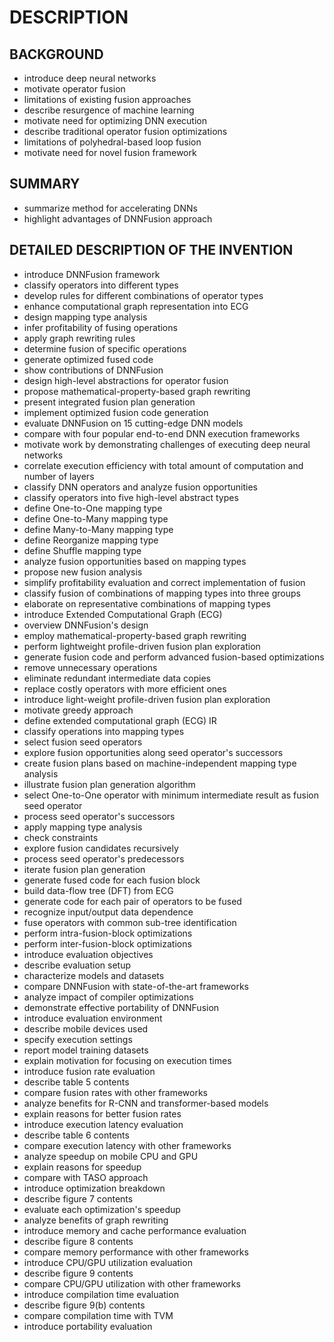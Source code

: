# DESCRIPTION

## BACKGROUND

- introduce deep neural networks
- motivate operator fusion
- limitations of existing fusion approaches
- describe resurgence of machine learning
- motivate need for optimizing DNN execution
- describe traditional operator fusion optimizations
- limitations of polyhedral-based loop fusion
- motivate need for novel fusion framework

## SUMMARY

- summarize method for accelerating DNNs
- highlight advantages of DNNFusion approach

## DETAILED DESCRIPTION OF THE INVENTION

- introduce DNNFusion framework
- classify operators into different types
- develop rules for different combinations of operator types
- enhance computational graph representation into ECG
- design mapping type analysis
- infer profitability of fusing operations
- apply graph rewriting rules
- determine fusion of specific operations
- generate optimized fused code
- show contributions of DNNFusion
- design high-level abstractions for operator fusion
- propose mathematical-property-based graph rewriting
- present integrated fusion plan generation
- implement optimized fusion code generation
- evaluate DNNFusion on 15 cutting-edge DNN models
- compare with four popular end-to-end DNN execution frameworks
- motivate work by demonstrating challenges of executing deep neural networks
- correlate execution efficiency with total amount of computation and number of layers
- classify DNN operators and analyze fusion opportunities
- classify operators into five high-level abstract types
- define One-to-One mapping type
- define One-to-Many mapping type
- define Many-to-Many mapping type
- define Reorganize mapping type
- define Shuffle mapping type
- analyze fusion opportunities based on mapping types
- propose new fusion analysis
- simplify profitability evaluation and correct implementation of fusion
- classify fusion of combinations of mapping types into three groups
- elaborate on representative combinations of mapping types
- introduce Extended Computational Graph (ECG)
- overview DNNFusion's design
- employ mathematical-property-based graph rewriting
- perform lightweight profile-driven fusion plan exploration
- generate fusion code and perform advanced fusion-based optimizations
- remove unnecessary operations
- eliminate redundant intermediate data copies
- replace costly operators with more efficient ones
- introduce light-weight profile-driven fusion plan exploration
- motivate greedy approach
- define extended computational graph (ECG) IR
- classify operations into mapping types
- select fusion seed operators
- explore fusion opportunities along seed operator's successors
- create fusion plans based on machine-independent mapping type analysis
- illustrate fusion plan generation algorithm
- select One-to-One operator with minimum intermediate result as fusion seed operator
- process seed operator's successors
- apply mapping type analysis
- check constraints
- explore fusion candidates recursively
- process seed operator's predecessors
- iterate fusion plan generation
- generate fused code for each fusion block
- build data-flow tree (DFT) from ECG
- generate code for each pair of operators to be fused
- recognize input/output data dependence
- fuse operators with common sub-tree identification
- perform intra-fusion-block optimizations
- perform inter-fusion-block optimizations
- introduce evaluation objectives
- describe evaluation setup
- characterize models and datasets
- compare DNNFusion with state-of-the-art frameworks
- analyze impact of compiler optimizations
- demonstrate effective portability of DNNFusion
- introduce evaluation environment
- describe mobile devices used
- specify execution settings
- report model training datasets
- explain motivation for focusing on execution times
- introduce fusion rate evaluation
- describe table 5 contents
- compare fusion rates with other frameworks
- analyze benefits for R-CNN and transformer-based models
- explain reasons for better fusion rates
- introduce execution latency evaluation
- describe table 6 contents
- compare execution latency with other frameworks
- analyze speedup on mobile CPU and GPU
- explain reasons for speedup
- compare with TASO approach
- introduce optimization breakdown
- describe figure 7 contents
- evaluate each optimization's speedup
- analyze benefits of graph rewriting
- introduce memory and cache performance evaluation
- describe figure 8 contents
- compare memory performance with other frameworks
- introduce CPU/GPU utilization evaluation
- describe figure 9 contents
- compare CPU/GPU utilization with other frameworks
- introduce compilation time evaluation
- describe figure 9(b) contents
- compare compilation time with TVM
- introduce portability evaluation

